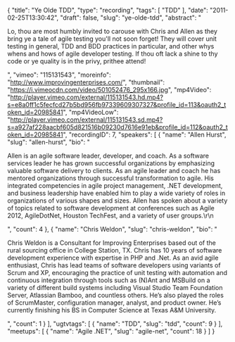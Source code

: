 {
  "title": "Ye Olde TDD",
  "type": "recording",
  "tags": [
    "TDD"
  ],
  "date": "2011-02-25T13:30:42",
  "draft": false,
  "slug": "ye-olde-tdd",
  "abstract": "<p>Lo, thou are most humbly invited to carouse with Chris and Allen as they bring ye a tale of agile testing you'll not soon forget! They will cover unit testing in general, TDD and BDD practices in particular, and other whys whens and hows of agile developer testing. If thou oft lack a shine to thy code or ye quality is in the privy, prithee attend!</p>",
  "vimeo": "115131543",
  "moreinfo": "http://www.improvingenterprises.com/",
  "thumbnail": "https://i.vimeocdn.com/video/501052476_295x166.jpg",
  "mp4Video": "http://player.vimeo.com/external/115131543.hd.mp4?s=e8a0ff1c5fecfcd27b5bd956fb97339609307327&profile_id=113&oauth2_token_id=20985841",
  "mp4VideoLow": "http://player.vimeo.com/external/115131543.sd.mp4?s=a927af228aacbf605d821516b09230d7616e91eb&profile_id=112&oauth2_token_id=20985841",
  "recordingID": 7,
  "speakers": [
    {
      "name": "Allen Hurst",
      "slug": "allen-hurst",
      "bio": "<p>Allen is an agile software leader, developer, and coach. As a software services leader he has grown successful organizations by emphasizing valuable software delivery to clients. As an agile leader and coach he has mentored organizations through successful transformation to agile. His integrated competencies in agile project management, .NET development, and business leadership have enabled him to play a wide variety of roles in organizations of various shapes and sizes. Allen has spoken about a variety of topics related to software development at conferences such as Agile 2012, AgileDotNet, Houston TechFest, and a variety of user groups.\r\n</p>",
      "count": 4
    },
    {
      "name": "Chris Weldon",
      "slug": "chris-weldon",
      "bio": "<p>Chris Weldon is a Consultant for Improving Enterprises based out of the rural sourcing office in College Station, TX. Chris has 10 years of software development experience with expertise in PHP and .Net. As an avid agile enthusiast, Chris has lead teams of software developers using variants of Scrum and XP, encouraging the practice of unit testing with automation and continuous integration through tools such as (N)Ant and MSBuild on a variety of different build systems including Visual Studio Team Foundation Server, Atlassian Bamboo, and countless others. He&rsquo;s also played the roles of ScrumMaster, configuration manager, analyst, and product owner. He&rsquo;s currently finishing his BS in Computer Science at Texas A&amp;M University.</p>",
      "count": 1
    }
  ],
  "ugtvtags": [
    {
      "name": "TDD",
      "slug": "tdd",
      "count": 9
    }
  ],
  "meetups": [
    {
      "name": "Agile .NET",
      "slug": "agile-net",
      "count": 18
    }
  ]
}
